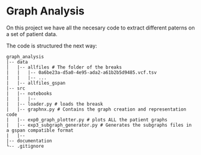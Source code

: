 # Graph Analysis
 
On this project we have all the necesary code to extract different paterns on a set of patient data. 
 
The code is structured the next way: 

````
graph_analysis
|-- data
│   |-- allfiles # The folder of the breaks
|   |   |-- 0a6be23a-d5a0-4e95-ada2-a61b2b5d9485.vcf.tsv
|   |   |-- ...
|   |-- allfiles_gspan
|-- src 
|   |-- notebooks
|   |   |-- 
|   |-- loader.py # loads the breask
|   |-- graphnx.py # Contains the graph creation and representation code
|   |-- exp0_graph_plotter.py # plots ALL the patient graphs
|   |-- exp3_subgraph_generator.py # Generates the subgraphs files in a gspan compatible format
|   |--
|-- documentation
└-- .gitignore
````